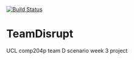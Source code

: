 [![Build Status](https://travis-ci.com/xnbya/TeamDisrupt.svg?token=8mZfnXfyqziWDMgtFrSz&branch=testing)](https://travis-ci.com/xnbya/TeamDisrupt)
# TeamDisrupt
UCL comp204p team D scenario week 3 project
